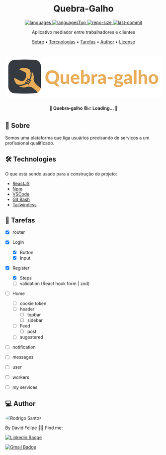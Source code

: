 

<h1 align="center">
    Quebra-Galho
</h1>

<div align="center">

  <a href="">
    <img src="https://img.shields.io/github/languages/count/DFelipe1/EventPlataform.svg?color=00B37E" alt="languages" >
  </a>

  <a href="">
    <img src="https://img.shields.io/github/languages/top/DFelipe1/EventPlataform.svg?color=00B37E" alt="languagesTop" >
  </a>

  <a href="">
    <img src="https://img.shields.io/github/repo-size/DFelipe1/EventPlataform.svg?color=00B37E" alt="repo-size" >
  </a>

  <a href="">
    <img src="https://img.shields.io/github/last-commit/DFelipe1/EventPlataform.svg?color=00B37E" alt="last-commit" >
  </a>

</div>

<p align="center"> Aplicativo mediador entre trabalhadores e clientes </p>

<p align="center">
 <a href="#about">Sobre</a> •
 <a href="#technologies">Tercnologias</a> •
 <a href="#tasks">Tarefas</a> •
 <a href="#author">Author</a> •
 <a href="#license">License</a>
</p>

<h1 align="center">
    <img width="600" style="border-radius: 10px" height="auto" alt="Home" title="capa do projeto" src="./src/assets/logos/imagotipo.png" />
</h1>

<h4 align="center">
	 📝 Quebra-galho ⏰📈 Loading...  📝
</h4>

<h2 id="about" > 🎯 Sobre </h2>

Somos uma plataforma que liga usuários precisando de serviços a um profissional qualificado.

<h2 id="technologies"> 🛠 Technologies </h2>

O que esta sendo usado para a construção do projeto:

- [ReactJS](https://reactjs.org)
- [Npm](https://www.npmjs.com)
- [VSCode](https://code.visualstudio.com)
- [Git Bash](https://gitforwindows.org/)
- [Tailwindcss](https://tailwindcss.com/)

<h2 id="tasks"> 📌 Tarefas </h2>

- [x] router
- [x] Login
  - [x] Button
  - [x] Input
- [x] Register
  - [x] Steps
  - [ ] validation (React hook form | zod)
- [ ] Home
  - [ ] cookie token
  - [ ] header
    - [ ] topbar
    - [ ] sidebar  
  - [ ] Feed
    - [ ] post
  - [ ] sugestered
- [ ] notification
- [ ] messages
- [ ] user
- [ ] workers
- [ ] my services





<h2 id="author"> 💻 Author </h2>

<img style="border-radius: 50%;" src="https://github.com/DFelipe1.png" width="100px;" alt="Rodrigo Santos"/>

By David Felipe 👋🏽 Find me:


[![Linkedin Badge](https://img.shields.io/badge/-DavidFelipe-blue?style=flat-square&logo=Linkedin&logoColor=white&link=https://www.linkedin.com/in/lipedev/)](https://www.linkedin.com/in/lipedev/)

[![Gmail Badge](https://img.shields.io/badge/-davidf.30.10@gmail.com-c14438?style=flat-square&logo=Gmail&logoColor=white&link=mailto:davidf.30.10@gmail.com)](mailto:davidf.30.10@gmail.com)


